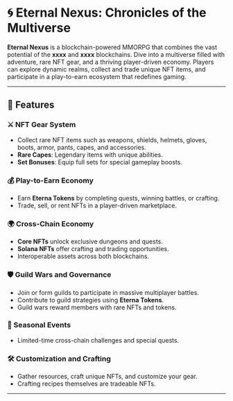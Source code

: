 # 🌀 Eternal Nexus: Chronicles of the Multiverse

**Eternal Nexus** is a blockchain-powered MMORPG that combines the vast potential of the **xxxx** and **xxxx** blockchains. Dive into a multiverse filled with adventure, rare NFT gear, and a thriving player-driven economy. Players can explore dynamic realms, collect and trade unique NFT items, and participate in a play-to-earn ecosystem that redefines gaming.

---

## 🚀 **Features**



### ⚔️ NFT Gear System
- Collect rare NFT items such as weapons, shields, helmets, gloves, boots, armor, pants, capes, and accessories.
- **Rare Capes**: Legendary items with unique abilities.
- **Set Bonuses**: Equip full sets for special gameplay boosts.

### 💰 Play-to-Earn Economy
- Earn **Eterna Tokens** by completing quests, winning battles, or crafting.
- Trade, sell, or rent NFTs in a player-driven marketplace.

### 🌍 Cross-Chain Economy
- **Core NFTs** unlock exclusive dungeons and quests.
- **Solana NFTs** offer crafting and trading opportunities.
- Interoperable assets across both blockchains.

### 🛡️ Guild Wars and Governance
- Join or form guilds to participate in massive multiplayer battles.
- Contribute to guild strategies using **Eterna Tokens**.
- Guild wars reward members with rare NFTs and tokens.

### 🎉 Seasonal Events
- Limited-time cross-chain challenges and special quests.

### 🛠️ Customization and Crafting
- Gather resources, craft unique NFTs, and customize your gear.
- Crafting recipes themselves are tradeable NFTs.

---


